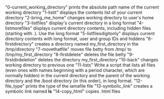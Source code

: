 "0-current_working_directory" prints the absolute path name of the current working directory
"1-listit" displays the contents list of your current directory
"2-bring_me_home" changes working directory to user's home directory
"3-listfiles" display's current directory in a long format
"4-listmorefiles" displays current directory contents, including hidden files (starting with .). Use the long format
"5-listfilesdigitonly" displays current directory contents with long format, user and group IDs and hiddens
"6-firstdirectory" creates a directory named my_first_directory in the /tmp/directory
"7-movethatfile" moves file betty from /tmp/ to /tmp/my_first_directory
"8-firstdelete" deletes the file betty
"9-firstdirdeletion" deletes the directory my_first_directory
"10-back" changes working directory to previous one
"11-lists" Write a script that lists all files (even ones with names beginning with a period character, which are normally hidden) in the current directory and the parent of the working directory and the /boot directory (in this order), in long format.
"12-file_type" prints the type of the iamafile file
"13-symbolic_link" creates a symbolic link named __ls__
"14-copy_html" copies .html files
